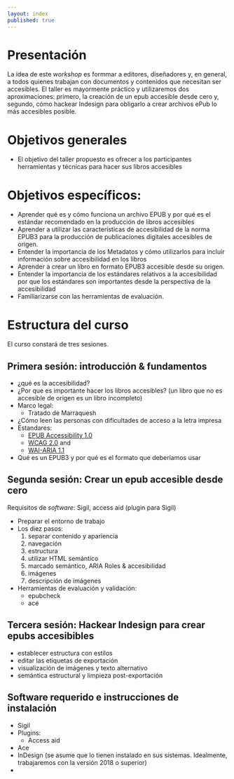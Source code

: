 ```yaml
---
layout: index
published: true
---
```


# Presentación
La idea de este *workshop* es formmar a editores, diseñadores y, en general, a todos quienes trabajan con documentos y contenidos que necesitan ser accesibles. El taller es mayormente práctico y utilizaremos dos aproximaciones: primero, la creación de un epub accesible desde cero y, segundo, cómo hackear Indesign para obligarlo a crear archivos ePub lo más accesibles posible. 

# Objetivos generales 
- El objetivo del taller propuesto es ofrecer a los participantes herramientas y técnicas para hacer sus libros accesibles

# Objetivos específicos: 
- Aprender qué es y cómo funciona un archivo EPUB y por qué es el estándar recomendado en la producción de libros accesibles 
- Aprender a utilizar las características de accesibilidad de la norma EPUB3 para la producción de publicaciones digitales accesibles de origen. 
- Entender la importancia de los Metadatos y cómo utilizarlos para incluir información sobre accesibilidad en los libros 
- Aprender a crear un libro en formato EPUB3 accesible desde su origen. 
- Entender la importancia de los estándares relativos a la accesibilidad por que los estándares son importantes desde la perspectiva de la accesibilidad
- Familiarizarse con las herramientas de evaluación.

# Estructura del curso
El curso constará de tres sesiones.
   
## Primera sesión: introducción & fundamentos
- ¿qué es la accesibilidad?
- ¿Por que es importante hacer los libros accesibles?
(un libro que no es accesible de origen es un libro incompleto)
- Marco legal:
  - Tratado de Marraquesh
- ¿Cómo leen las personas con dificultades de acceso a la letra impresa
- Estandares:
   - [EPUB Accessibility 1.0](http://www.idpf.org/epub/a11y/)
   - [WCAG 2.0](https://www.w3.org/TR/WCAG20/) and 
   - [WAI-ARIA 1.1 ](https://www.w3.org/TR/wai-aria-practices-1.1/)
- Qué es un EPUB3 y por qué es el formato que deberíamos usar
    
## Segunda sesión: Crear un epub accesible desde cero
Requisitos de *software*: Sigil, access aid (plugin para Sigil)
- Preparar el entorno de trabajo
- Los diez pasos:
  1. separar contenido y apariencia
  2. navegación
  3. estructura
  4. utilizar HTML semántico
  5. marcado semántico, ARIA Roles & accesibilidad
  6. imágenes
  7. descripción de imágenes
- Herramientas de evaluación y validación:
    - epubcheck
    - ace
    
## Tercera sesión: Hackear Indesign para crear epubs accesibibles
- establecer estructura con estilos
- editar las etiquetas de exportación
- visualización de imágenes y texto alternativo
- semántica estructural y limpieza post-exportación 

## Software requerido e instrucciones de instalación
  - Sigil
  - Plugins:
    - Access aid
  - Ace
  - InDesign (se asume que lo tienen instalado en sus sistemas. Idealmente, trabajaremos con la versión 2018 o superior)
  - 
  
